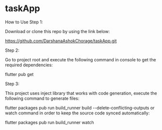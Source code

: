# taskApp
How to Use
Step 1:

Download or clone this repo by using the link below:

https://github.com/DarshanaAshokChorage/taskApp.git

Step 2:

Go to project root and execute the following command in console to get the required dependencies:

flutter pub get 

Step 3:

This project uses inject library that works with code generation, execute the following command to generate files:

flutter packages pub run build_runner build --delete-conflicting-outputs
or watch command in order to keep the source code synced automatically:

flutter packages pub run build_runner watch

